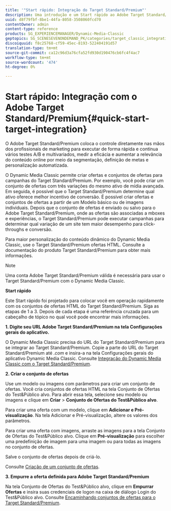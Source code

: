 ```yaml
---
title: '"Start rápido: Integração do Target Standard/Premium"'
description: Uma introdução e um Start rápido ao Adobe Target Standard/Premium para ajudá-lo a começar a trabalhar rapidamente com as técnicas de integração do Target Standard/Premium.
uuid: d8f79fbf-8be1-44fa-8058-3508060fcd70
contentOwner: admin
content-type: reference
products: SG_EXPERIENCEMANAGER/Dynamic-Media-Classic
geptopics: SG_SCENESEVENONDEMAND_PK/categories/target_classic_integration
discoiquuid: f8c25768-cf59-45ec-8193-522404191d57
translation-type: tm+mt
source-git-commit: ca12c96d3a76cfa52fd930d190476cb6fc4f4ac7
workflow-type: tm+mt
source-wordcount: '474'
ht-degree: 0%

---
```



# Start rápido: Integração com o Adobe Target Standard/Premium{#quick-start-target-integration}

O Adobe Target Standard/Premium coloca o controle diretamente nas mãos dos profissionais de marketing para executar de forma rápida e contínua vários testes A/B e multivariados, medir a eficácia e aumentar a relevância do conteúdo online por meio da segmentação, definição de metas e personalização automatizada.

O Dynamic Media Classic permite criar ofertas e conjuntos de ofertas para campanhas do Target Standard/Premium. Por exemplo, você pode criar um conjunto de ofertas com três variações do mesmo ativo de mídia avançada. Em seguida, é possível que o Target Standard/Premium determine qual ativo oferece melhor incentivo de conversão. É possível criar ofertas e conjuntos de ofertas a partir de um Modelo básico ou de imagens individuais. Depois que o conjunto de ofertas é enviado ou salvo para o Adobe Target Standard/Premium, onde as ofertas são associadas a mboxes e experiências, o Target Standard/Premium pode executar campanhas para determinar qual variação de um site tem maior desempenho para click-throughs e conversão.

Para maior personalização do conteúdo dinâmico do Dynamic Media Classic, use o Target Standard/Premium ofertas HTML. Consulte a documentação do produto Target Standard/Premium para obter mais informações.

>[!NOTE]
>
>Uma conta Adobe Target Standard/Premium válida é necessária para usar o Target Standard/Premium com o Dynamic Media Classic.

**Start rápido**

Este Start rápido foi projetado para colocar você em operação rapidamente com os conjuntos de ofertas HTML do Target Standard/Premium. Siga as etapas de 1 a 3. Depois de cada etapa é uma referência cruzada para um cabeçalho de tópico no qual você pode encontrar mais informações.

**1. Digite seu URL Adobe Target Standard/Premium na tela Configurações gerais do aplicativo.**

O Dynamic Media Classic precisa do URL do Target Standard/Premium para se integrar ao Target Standard/Premium. Copie a parte do URL do Target Standard/Premium até *.com* e insira-a na tela Configurações gerais do aplicativo Dynamic Media Classic. Consulte [Integração do Dynamic Media Classic com o Target Standard/Premium](integrating-dmc-with-target.md#integrating-dmc-with-target).

**2. Criar o conjunto de ofertas**

Use um modelo ou imagens com parâmetros para criar um conjunto de ofertas. Você cria conjuntos de ofertas HTML na tela Conjunto de Ofertas do Test&amp;Público alvo. Para abrir essa tela, selecione seu modelo ou imagens e clique em **Criar** > **Conjunto de Ofertas do Test&amp;Público alvo**.

Para criar uma oferta com um modelo, clique em **Adicionar e Pré-visualização**. Na tela Adicionar e Pré-visualização, altere os valores dos parâmetros.

Para criar uma oferta com imagens, arraste as imagens para a tela Conjunto de Ofertas do Test&amp;Público alvo. Clique em **Pré-visualização** para escolher uma predefinição de imagem para uma imagem ou para todas as imagens no conjunto de ofertas.

Salve o conjunto de ofertas depois de criá-lo.

Consulte [Criação de um conjunto de ofertas](creating-offer-set.md#creating_an_offer_set).

**3. Empurre a oferta definida para Adobe Target Standard/Premium**

Na tela Conjunto de Ofertas do Test&amp;Público alvo, clique em **Empurrar Ofertas** e insira suas credenciais de logon na caixa de diálogo Login do Test&amp;Público alvo. Consulte [Encaminhando conjuntos de ofertas para o Target Standard/Premium](pushing-offer-sets-target.md#pushing_offer_sets_to_target).
